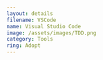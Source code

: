 ```yaml
---
layout: details
filename: VSCode 
name: Visual Studio Code
image: /assets/images/TDD.png
category: Tools
ring: Adopt
---
```


